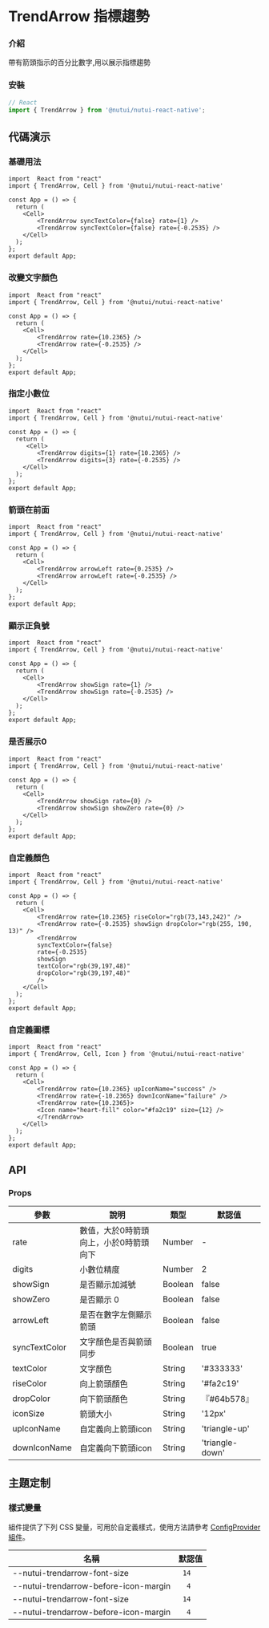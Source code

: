 # TrendArrow 指標趨勢

### 介紹

帶有箭頭指示的百分比數字,用以展示指標趨勢

### 安裝

```javascript
// React
import { TrendArrow } from '@nutui/nutui-react-native';

```

## 代碼演示

### 基礎用法

```SnackPlayer
import  React from "react"
import { TrendArrow, Cell } from '@nutui/nutui-react-native'

const App = () => {
  return (
    <Cell>
        <TrendArrow syncTextColor={false} rate={1} />
        <TrendArrow syncTextColor={false} rate={-0.2535} />
    </Cell>
  );
};
export default App;
```

### 改變文字顏色

```SnackPlayer
import  React from "react"
import { TrendArrow, Cell } from '@nutui/nutui-react-native'

const App = () => {
  return (
    <Cell>
        <TrendArrow rate={10.2365} />
        <TrendArrow rate={-0.2535} />
    </Cell>
  );
};
export default App;
```

### 指定小數位

```SnackPlayer
import  React from "react"
import { TrendArrow, Cell } from '@nutui/nutui-react-native'

const App = () => {
  return (
     <Cell>
        <TrendArrow digits={1} rate={10.2365} />
        <TrendArrow digits={3} rate={-0.2535} />
    </Cell>
  );
};
export default App;
```

### 箭頭在前面

```SnackPlayer
import  React from "react"
import { TrendArrow, Cell } from '@nutui/nutui-react-native'

const App = () => {
  return (
    <Cell>
        <TrendArrow arrowLeft rate={0.2535} />
        <TrendArrow arrowLeft rate={-0.2535} />
    </Cell>
  );
};
export default App;
```

### 顯示正負號

```SnackPlayer
import  React from "react"
import { TrendArrow, Cell } from '@nutui/nutui-react-native'

const App = () => {
  return (
    <Cell>
        <TrendArrow showSign rate={1} />
        <TrendArrow showSign rate={-0.2535} />
    </Cell>
  );
};
export default App;
```

### 是否展示0

```SnackPlayer
import  React from "react"
import { TrendArrow, Cell } from '@nutui/nutui-react-native'

const App = () => {
  return (
    <Cell>
        <TrendArrow showSign rate={0} />
        <TrendArrow showSign showZero rate={0} />
    </Cell>
  );
};
export default App;
```

### 自定義顏色

```SnackPlayer
import  React from "react"
import { TrendArrow, Cell } from '@nutui/nutui-react-native'

const App = () => {
  return (
    <Cell>
        <TrendArrow rate={10.2365} riseColor="rgb(73,143,242)" />
        <TrendArrow rate={-0.2535} showSign dropColor="rgb(255, 190, 13)" />
        <TrendArrow
        syncTextColor={false}
        rate={-0.2535}
        showSign
        textColor="rgb(39,197,48)"
        dropColor="rgb(39,197,48)"
        />
    </Cell>
  );
};
export default App;
```

### 自定義圖標

```SnackPlayer
import  React from "react"
import { TrendArrow, Cell, Icon } from '@nutui/nutui-react-native'

const App = () => {
  return (
    <Cell>
        <TrendArrow rate={10.2365} upIconName="success" />
        <TrendArrow rate={-10.2365} downIconName="failure" />
        <TrendArrow rate={10.2365}>
        <Icon name="heart-fill" color="#fa2c19" size={12} />
        </TrendArrow>
    </Cell>
  );
};
export default App;
```


## API

### Props

| 參數         | 說明                             | 類型   | 默認值           |
|--------------|----------------------------------|--------|------------------|
| rate         | 數值，大於0時箭頭向上，小於0時箭頭向下    | Number | -                |
| digits         | 小數位精度               | Number | 2               |
| showSign         | 是否顯示加減號               | Boolean | false               |
| showZero         | 是否顯示 0               | Boolean | false               |
| arrowLeft        | 是否在數字左側顯示箭頭     | Boolean | false               |
| syncTextColor   | 文字顏色是否與箭頭同步               | Boolean | true   |
| textColor        | 文字顏色               | String | '#333333'               |
| riseColor         | 向上箭頭顏色               | String | '#fa2c19'               |
| dropColor         | 向下箭頭顏色               | String | 『#64b578』               |
| iconSize         | 箭頭大小               | String | '12px'               |
| upIconName         | 自定義向上箭頭icon               | String | 'triangle-up'               |
| downIconName         | 自定義向下箭頭icon               | String | 'triangle-down'               |




## 主題定制

### 樣式變量

組件提供了下列 CSS 變量，可用於自定義樣式，使用方法請參考 [ConfigProvider 組件](#/zh-CN/component/configprovider)。

| 名稱 | 默認值 |
| --- | --- |
| --nutui-trendarrow-font-size | ` 14` |
| --nutui-trendarrow-before-icon-margin | `  4` |
| --nutui-trendarrow-font-size | ` 14` |
| --nutui-trendarrow-before-icon-margin | `  4` |

